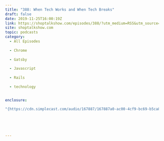 ```yaml
---
title: "388: When Tech Works and When Tech Breaks"
draft: false
date: 2019-11-25T16:00:19Z
link: https://shoptalkshow.com/episodes/388/?utm_medium=RSS&utm_source=hune
site: shoptalkshow.com
topic: podcasts
category:
  - All Episodes
  
  - Chrome
  
  - Gatsby
  
  - Javascript
  
  - Rails
  
  - technology
  
  
enclosure:

"{https://cdn.simplecast.com/audio/167887/167887a0-ac00-4cf9-bc69-b5ca845997db/1e85d224-b406-4766-b2d3-e4c8604a473b/shoptalkshow-388_tc.mp3 44408494 audio/mpeg}" 


 
  

---
```

